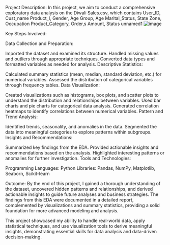 Project Description:
In this project, we aim to conduct a comprehensive exploratory data analysis on the Diwali Sales.csv, which contains User_ID,	Cust_name	Product_I,	Gender,	Age Group,	Age	Marital_Status,	State	Zone,	Occupation	Product_Category,	Order,s	Amount,	Status	unnamed1
![image](https://github.com/RATHISHBARATH/Python_Diwali_Sales_Analysis-main/assets/94107495/46ce84bd-4ecb-47a8-9b50-14d409b7e7f5)

Key Steps Involved:

Data Collection and Preparation:

Imported the dataset and examined its structure.
Handled missing values and outliers through appropriate techniques.
Converted data types and formatted variables as needed for analysis.
Descriptive Statistics:

Calculated summary statistics (mean, median, standard deviation, etc.) for numerical variables.
Assessed the distribution of categorical variables through frequency tables.
Data Visualization:

Created visualizations such as histograms, box plots, and scatter plots to understand the distribution and relationships between variables.
Used bar charts and pie charts for categorical data analysis.
Generated correlation heatmaps to identify correlations between numerical variables.
Pattern and Trend Analysis:

Identified trends, seasonality, and anomalies in the data.
Segmented the data into meaningful categories to explore patterns within subgroups.
Insights and Recommendations:

Summarized key findings from the EDA.
Provided actionable insights and recommendations based on the analysis.
Highlighted interesting patterns or anomalies for further investigation.
Tools and Technologies:

Programming Languages: Python
Libraries: Pandas, NumPy, Matplotlib, Seaborn, Scikit-learn

Outcome:
By the end of this project, I gained a thorough understanding of the dataset, uncovered hidden patterns and relationships, and derived actionable insights to guide future analyses and business strategies. The findings from this EDA were documented in a detailed report, complemented by visualizations and summary statistics, providing a solid foundation for more advanced modeling and analysis.

This project showcased my ability to handle real-world data, apply statistical techniques, and use visualization tools to derive meaningful insights, demonstrating essential skills for data analysis and data-driven decision-making.
